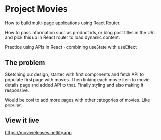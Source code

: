 # Project Movies
How to build multi-page applications using React Router. 

How to pass information such as product ids, or blog post titles in the URL and pick this up in React router to load dynamic content.

Practice using APIs in React - combining useState with useEffect

## The problem
Sketching out design, started with first components and fetch API to populate first page with movies. Then linking each movie item to movie details page and added API to that. Finally styling and also making it responsive.

Would be cool to add more pages with other categories of movies. Like popular.

## View it live
https://moviereleases.netlify.app
